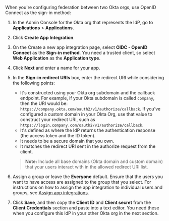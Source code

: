 When you're configuring federation between two Okta orgs, use OpenID Connect as the sign-in method:

1. In the Admin Console for the Okta org that represents the IdP, go to **Applications** > **Applications**.
1. Click **Create App Integration**.
1. On the Create a new app integration page, select **OIDC - OpenID Connect** as the **Sign-in method**. You need a trusted client, so select **Web Application** as the **Application type**.
1. Click **Next** and enter a name for your app.
1. In the **Sign-in redirect URIs** box, enter the redirect URI while considering the following points:
    * It's constructed using your Okta org subdomain and the callback endpoint.
    For example, if your Okta subdomain is called `company`, then the URI would be: `https://company.okta.com/oauth2/v1/authorize/callback`. If you’ve configured a custom domain in your Okta Org, use that value to construct your redirect URI, such as `https://login.company.com/oauth2/v1/authorize/callback`.
    * It's defined as where the IdP returns the authentication response (the access token and the ID token).
    * It needs to be a secure domain that you own.
    * It matches the redirect URI sent in the authorize request from the client.

    > **Note:** Include all base domains (Okta domain and custom domain) that your users interact with in the allowed redirect URI list.

1. Assign a group or leave the **Everyone** default. Ensure that the users you want to have access are assigned to the group that you select. For instructions on how to assign the app integration to individual users and groups, see [Assign app integrations](https://help.okta.com/okta_help.htm?id=ext_Apps_Apps_Page-assign).
1. Click **Save**, and then copy the **Client ID** and **Client secret** from the **Client Credentials** section and paste into a text editor. You need these when you configure this IdP in your other Okta org in the next section.
